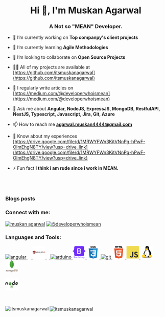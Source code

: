 <h1 align="center">Hi 👋, I'm Muskan Agarwal</h1>
<h3 align="center">A Not so "MEAN" Developer.</h3>

- 🔭 I’m currently working on **Top companpy's client projects**

- 🌱 I’m currently learning **Agile Methodologies**

- 👯 I’m looking to collaborate on **Open Source Projects**

- 👨‍💻 All of my projects are available at [https://github.com/itsmuskanagarwal](https://github.com/itsmuskanagarwal)

- 📝 I regularly write articles on [https://medium.com/@developerwhoismean](https://medium.com/@developerwhoismean)

- 💬 Ask me about **Angular, NodeJS, ExpressJS, MongoDB, RestfulAPI, NestJS, Typescript, Javascript, Jira, Git, Azure**

- 📫 How to reach me **agarwal.muskan4444@gmail.com**

- 📄 Know about my experiences [https://drive.google.com/file/d/1MRWYFWn3KitVNnPg-hPwF-OlmEhgN8TY/view?usp=drive_link](https://drive.google.com/file/d/1MRWYFWn3KitVNnPg-hPwF-OlmEhgN8TY/view?usp=drive_link)

- ⚡ Fun fact **I think i am rude since i work in MEAN.**

  <br><br>

### Blogs posts
<!-- BLOG-POST-LIST:START -->
<!-- BLOG-POST-LIST:END -->

<h3 align="left">Connect with me:</h3>
<p align="left">
<a href="https://linkedin.com/in/muskan agarwal" target="blank"><img align="center" src="https://raw.githubusercontent.com/rahuldkjain/github-profile-readme-generator/master/src/images/icons/Social/linked-in-alt.svg" alt="muskan agarwal" height="30" width="40" /></a>
<a href="https://medium.com/@developerwhoismean" target="blank"><img align="center" src="https://raw.githubusercontent.com/rahuldkjain/github-profile-readme-generator/master/src/images/icons/Social/medium.svg" alt="@developerwhoismean" height="30" width="40" /></a>
</p>

<h3 align="left">Languages and Tools:</h3>
<p align="left"> <a href="https://angular.io" target="_blank" rel="noreferrer"> <img src="https://angular.io/assets/images/logos/angular/angular.svg" alt="angular" width="40" height="40"/> </a> &nbsp; &nbsp;<a href="https://angular.io" target="_blank" rel="noreferrer"> <img src="https://raw.githubusercontent.com/devicons/devicon/master/icons/angularjs/angularjs-original-wordmark.svg" alt="angularjs" width="40" height="40"/> </a> &nbsp;&nbsp;<a href="https://www.arduino.cc/" target="_blank" rel="noreferrer"> <img src="https://cdn.worldvectorlogo.com/logos/arduino-1.svg" alt="arduino" width="40" height="40"/> </a> <a href="https://getbootstrap.com" target="_blank" rel="noreferrer"> <img src="https://raw.githubusercontent.com/devicons/devicon/master/icons/bootstrap/bootstrap-plain-wordmark.svg" alt="bootstrap" width="40" height="40"/> </a> <a href="https://www.w3schools.com/css/" target="_blank" rel="noreferrer"> <img src="https://raw.githubusercontent.com/devicons/devicon/master/icons/css3/css3-original-wordmark.svg" alt="css3" width="40" height="40"/> </a> <a href="https://git-scm.com/" target="_blank" rel="noreferrer"> <img src="https://www.vectorlogo.zone/logos/git-scm/git-scm-icon.svg" alt="git" width="40" height="40"/> </a> <a href="https://www.w3.org/html/" target="_blank" rel="noreferrer"> <img src="https://raw.githubusercontent.com/devicons/devicon/master/icons/html5/html5-original-wordmark.svg" alt="html5" width="40" height="40"/> </a> <a href="https://developer.mozilla.org/en-US/docs/Web/JavaScript" target="_blank" rel="noreferrer"> <img src="https://raw.githubusercontent.com/devicons/devicon/master/icons/javascript/javascript-original.svg" alt="javascript" width="40" height="40"/> </a> <a href="https://www.linux.org/" target="_blank" rel="noreferrer"> <img src="https://raw.githubusercontent.com/devicons/devicon/master/icons/linux/linux-original.svg" alt="linux" width="40" height="40"/> </a> <a href="https://www.mongodb.com/" target="_blank" rel="noreferrer"> <img src="https://raw.githubusercontent.com/devicons/devicon/master/icons/mongodb/mongodb-original-wordmark.svg" alt="mongodb" width="40" height="40"/> </a> 
  
<a href="https://nodejs.org" target="_blank" rel="noreferrer"> <img src="https://raw.githubusercontent.com/devicons/devicon/master/icons/nodejs/nodejs-original-wordmark.svg" alt="nodejs" width="40" height="40"/> </a> </p>

<br>
<p><img align="left" src="https://github-readme-stats.vercel.app/api/top-langs?username=itsmuskanagarwal&show_icons=true&locale=en&layout=compact" alt="itsmuskanagarwal" /></p>

<p>&nbsp;<img align="center" src="https://github-readme-stats.vercel.app/api?username=itsmuskanagarwal&show_icons=true&locale=en" alt="itsmuskanagarwal" /></p>
